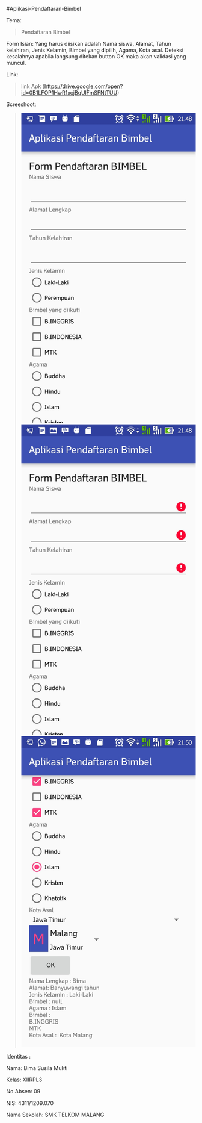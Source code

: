 #Aplikasi-Pendaftaran-Bimbel

Tema:
>Pendaftaran Bimbel 

Form Isian:
Yang harus diisikan adalah Nama siswa, Alamat, Tahun kelahiran, Jenis Kelamin, Bimbel yang dipilih, Agama, Kota asal. 
Deteksi kesalahnya apabila langsung ditekan button OK maka akan validasi yang muncul.

Link:

>link Apk
(https://drive.google.com/open?id=0B1LFOP1HwR1xcjBqUlFmSFNtTUU)
 
Screeshoot:

>![Screeshoot](https://github.com/bimasm/Aplikasi-Pendaftaran-Bimbel/blob/master/1.jpg)
>![Screeshoot](https://github.com/bimasm/Aplikasi-Pendaftaran-Bimbel/blob/master/2.jpg)
>![Screeshoot](https://github.com/bimasm/Aplikasi-Pendaftaran-Bimbel/blob/master/3.jpg)
  
Identitas :
 
Nama: Bima Susila Mukti
 
Kelas: XIIRPL3
 
No.Absen: 09

NIS: 4311/1209.070

Nama Sekolah: SMK TELKOM MALANG

